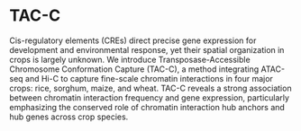 # TAC-C
Cis-regulatory elements (CREs) direct precise gene expression for development and environmental response, yet their spatial organization in crops is largely unknown. We introduce Transposase-Accessible Chromosome Conformation Capture (TAC-C), a method integrating ATAC-seq and Hi-C to capture fine-scale chromatin interactions in four major crops: rice, sorghum, maize, and wheat. TAC-C reveals a strong association between chromatin interaction frequency and gene expression, particularly emphasizing the conserved role of chromatin interaction hub anchors and hub genes across crop species.
